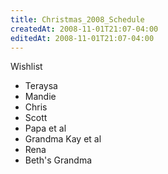 ```yaml
---
title: Christmas_2008_Schedule
createdAt: 2008-11-01T21:07-04:00
editedAt: 2008-11-01T21:07-04:00
---
```


Wishlist
* Teraysa
* Mandie
* Chris
* Scott
* Papa et al
* Grandma Kay et al
* Rena
* Beth's Grandma


